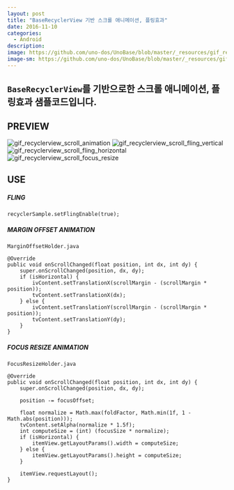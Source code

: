 ```yaml
---
layout: post
title: "BaseRecyclerView 기반 스크롤 애니메이션, 플링효과"
date: 2016-11-10
categories:
  - Android
description:
image: https://github.com/uno-dos/UnoBase/blob/master/_resources/gif_recyclerview_scroll_animation.gif?raw=true
image-sm: https://github.com/uno-dos/UnoBase/blob/master/_resources/gif_recyclerview_scroll_animation.gif?raw=true
---
```


## `BaseRecyclerView`를 기반으로한 스크롤 애니메이션, 플링효과 샘플코드입니다.

## PREVIEW
![gif_recyclerview_scroll_animation] ![gif_recyclerview_scroll_fling_vertical] ![gif_recyclerview_scroll_fling_horizontal] ![gif_recyclerview_scroll_focus_resize]

## USE

##### FLING

```
recyclerSample.setFlingEnable(true);
```

##### MARGIN OFFSET ANIMATION

```
MarginOffsetHolder.java

@Override
public void onScrollChanged(float position, int dx, int dy) {
    super.onScrollChanged(position, dx, dy);
    if (isHorizontal) {
        ivContent.setTranslationX(scrollMargin - (scrollMargin * position));
        tvContent.setTranslationX(dx);
    } else {
        ivContent.setTranslationY(scrollMargin - (scrollMargin * position));
        tvContent.setTranslationY(dy);
    }
}
```

##### FOCUS RESIZE ANIMATION

```
FocusResizeHolder.java

@Override
public void onScrollChanged(float position, int dx, int dy) {
    super.onScrollChanged(position, dx, dy);

    position -= focusOffset;

    float normalize = Math.max(foldFactor, Math.min(1f, 1 - Math.abs(position)));
    tvContent.setAlpha(normalize * 1.5f);
    int computeSize = (int) (focusSize * normalize);
    if (isHorizontal) {
        itemView.getLayoutParams().width = computeSize;
    } else {
        itemView.getLayoutParams().height = computeSize;
    }

    itemView.requestLayout();
}
```

[gif_recyclerview_scroll_animation]: https://github.com/uno-dos/UnoBase/blob/master/_resources/gif_recyclerview_scroll_animation.gif?raw=true
[gif_recyclerview_scroll_fling_vertical]: https://github.com/uno-dos/UnoBase/blob/master/_resources/gif_recyclerview_scroll_fling_vertical.gif?raw=true
[gif_recyclerview_scroll_fling_horizontal]: https://github.com/uno-dos/UnoBase/blob/master/_resources/gif_recyclerview_scroll_fling_horizontal.gif?raw=true
[gif_recyclerview_scroll_focus_resize]: https://github.com/uno-dos/UnoBase/blob/master/_resources/gif_recyclerview_scroll_focus_resize.gif?raw=true
